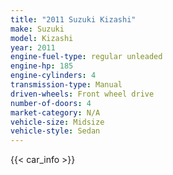 ```yaml
---
title: "2011 Suzuki Kizashi"
make: Suzuki
model: Kizashi
year: 2011
engine-fuel-type: regular unleaded
engine-hp: 185
engine-cylinders: 4
transmission-type: Manual
driven-wheels: Front wheel drive
number-of-doors: 4
market-category: N/A
vehicle-size: Midsize
vehicle-style: Sedan
---
```


{{< car_info >}}

